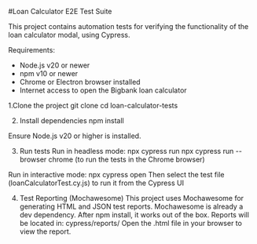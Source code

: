 #Loan Calculator E2E Test Suite

This project contains automation tests for verifying the functionality of the loan calculator modal, using Cypress.

Requirements:
* Node.js v20 or newer
* npm v10 or newer
* Chrome or Electron browser installed
* Internet access to open the Bigbank loan calculator

1.Clone the project
git clone 
cd loan-calculator-tests

2. Install dependencies
npm install

Ensure Node.js v20 or higher is installed.

3. Run tests
Run in headless mode:
npx cypress run
npx cypress run --browser chrome  (to run the tests in the Chrome browser)

Run in interactive mode:
npx cypress open
Then select the test file (loanCalculatorTest.cy.js) to run it from the Cypress UI

4. Test Reporting (Mochawesome)
This project uses Mochawesome for generating HTML and JSON test reports. Mochawesome is already a dev dependency. After npm install, it works out of the box.
Reports will be located in:
cypress/reports/
Open the .html file in your browser to view the report.
